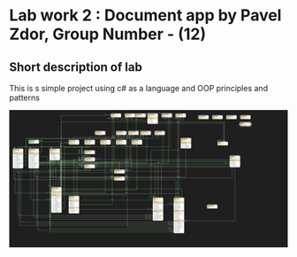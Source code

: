 # Lab work 2 : Document app by Pavel Zdor, Group Number - (12)

## Short description of lab
This is s simple project using c# as a language and OOP principles and patterns





![alt text](image-1.png)